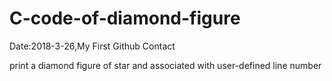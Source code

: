 # C-code-of-diamond-figure

Date:2018-3-26,My First Github Contact

print a diamond figure of star and associated with user-defined line number
